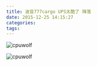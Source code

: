 ```yaml
---
title: 波音777cargo UPS太酷了 降落
date: 2015-12-25 14:15:27
categories:
tags:
---
```






![cpuwolf](/images/data/attachment/201512/25/221511h4wickki0k9hwzq2.jpg)



![cpuwolf](/images/data/attachment/201512/25/223129geenupseeeufxzgx.jpg)


